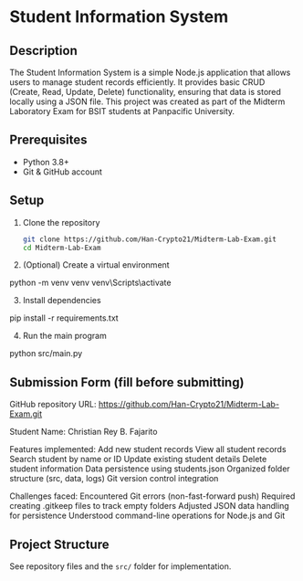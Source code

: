 # Student Information System

## Description
The Student Information System is a simple Node.js application that allows users to manage student records efficiently. It provides basic CRUD (Create, Read, Update, Delete) functionality, ensuring that data is stored locally using a JSON file. This project was created as part of the Midterm Laboratory Exam for BSIT students at Panpacific University.

## Prerequisites
- Python 3.8+
- Git & GitHub account

## Setup

1. Clone the repository
   ```bash
   git clone https://github.com/Han-Crypto21/Midterm-Lab-Exam.git
   cd Midterm-Lab-Exam


2. (Optional) Create a virtual environment

python -m venv venv
venv\Scripts\activate

3. Install dependencies

pip install -r requirements.txt

4. Run the main program
   
 python src/main.py

## Submission Form (fill before submitting)
GitHub repository URL: https://github.com/Han-Crypto21/Midterm-Lab-Exam.git
  
Student Name: Christian Rey B. Fajarito
  
Features implemented:
 Add new student records
 View all student records
 Search student by name or ID
 Update existing student details
 Delete student information
 Data persistence using students.json
 Organized folder structure (src, data, logs)
 Git version control integration

Challenges faced:
  Encountered Git errors (non-fast-forward push)
  Required creating .gitkeep files to track empty folders
  Adjusted JSON data handling for persistence
  Understood command-line operations for Node.js and Git

## Project Structure
See repository files and the `src/` folder for implementation.
